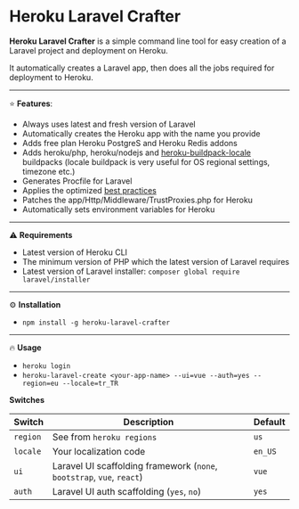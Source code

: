 # Heroku Laravel Crafter

**Heroku Laravel Crafter** is a simple command line tool for easy creation of a Laravel project and deployment on Heroku.

It automatically creates a Laravel app, then does all the jobs required for deployment to Heroku.

---

:star: **Features**:
- Always uses latest and fresh version of Laravel
- Automatically creates the Heroku app with the name you provide
- Adds free plan Heroku PostgreS and Heroku Redis addons
- Adds heroku/php, heroku/nodejs and [heroku-buildpack-locale](https://elements.heroku.com/buildpacks/heroku/heroku-buildpack-locale) buildpacks (locale buildpack is very useful for OS regional settings, timezone etc.)
- Generates Procfile for Laravel
- Applies the optimized [best practices](https://devcenter.heroku.com/articles/getting-started-with-laravel#best-practices)
- Patches the app/Http/Middleware/TrustProxies.php for Heroku
- Automatically sets environment variables for Heroku

---

:warning: **Requirements**
* Latest version of Heroku CLI
* The minimum version of PHP which the latest version of Laravel requires
* Latest version of Laravel installer: `composer global require laravel/installer`

---

:gear: **Installation**
* `npm install -g heroku-laravel-crafter`

---

:fire: **Usage**
* `heroku login`
* `heroku-laravel-create <your-app-name> --ui=vue --auth=yes --region=eu --locale=tr_TR`


**Switches**

| Switch | Description | Default
| --- | --- | --- |
| `region` | See from `heroku regions` | `us` |
| `locale` | Your localization code | `en_US` |
| `ui` | Laravel UI scaffolding framework (`none`, `bootstrap`, `vue`, `react`) | `vue` |
| `auth` | Laravel UI auth scaffolding (`yes`, `no`) | `yes` |